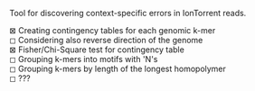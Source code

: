 Tool for discovering context-specific errors in IonTorrent reads.

⊠ Creating contingency tables for each genomic k-mer  
◻ Considering also reverse direction of the genome  
⊠ Fisher/Chi-Square test for contingency table  
◻ Grouping k-mers into motifs with 'N's  
◻ Grouping k-mers by length of the longest homopolymer  
◻ ???
